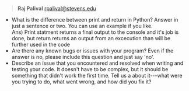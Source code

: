>**Raj Palival** rpalival@stevens.edu

* What is the difference between print and return in Python? Answer in just a sentence or two. You can use an example if you like.  
Ans) Print statment returns a final output to the console and it's job is done, but return returns an output from an excecution than will be further used in the code
* Are there any known bugs or issues with your program? Even if the answer is no, please include this question and just say 'no'.
* Describe an issue that you encountered and resolved when writing and testing your code. It doesn't have to be complex, but it should be something that didn't work the first time. Tell us a about it---what were you trying to do, what went wrong, and how did you fix it?
